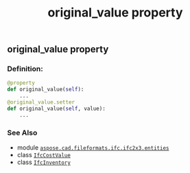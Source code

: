 ﻿---
title: original_value property
second_title: Aspose.CAD for Python via .NET API References
description: 
type: docs
weight: 150
url: /python-net/aspose.cad.fileformats.ifc.ifc2x3.entities/ifcinventory/original_value/
is_root: false
---

## original_value property

### Definition:
```python
@property
def original_value(self):
    ...
@original_value.setter
def original_value(self, value):
    ...
```

### See Also
* module [`aspose.cad.fileformats.ifc.ifc2x3.entities`](../../)
* class [`IfcCostValue`](/cad/python-net/aspose.cad.fileformats.ifc.ifc2x3.entities/ifccostvalue)
* class [`IfcInventory`](/cad/python-net/aspose.cad.fileformats.ifc.ifc2x3.entities/ifcinventory)
